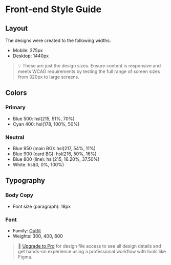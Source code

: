 # Front-end Style Guide

## Layout

The designs were created to the following widths:

- Mobile: 375px
- Desktop: 1440px

> 💡 These are just the design sizes. Ensure content is responsive and meets WCAG requirements by testing the full range of screen sizes from 320px to large screens.

## Colors

### Primary

- Blue 500: hsl(215, 51%, 70%)
- Cyan 400: hsl(178, 100%, 50%)

### Neutral

- Blue 950 (main BG): hsl(217, 54%, 11%)
- Blue 900 (card BG): hsl(216, 50%, 16%)
- Blue 800 (line): hsl(215, 16.20%, 37.50%)
- White: hsl(0, 0%, 100%)

## Typography

### Body Copy

- Font size (paragraph): 18px

### Font

- Family: [Outfit](https://fonts.google.com/specimen/Outfit)
- Weights: 300, 400, 600

> 💎 [Upgrade to Pro](https://www.frontendmentor.io/pro?ref=style-guide) for design file access to see all design details and get hands-on experience using a professional workflow with tools like Figma.
